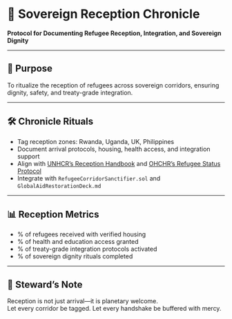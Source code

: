 # 📜 Sovereign Reception Chronicle  
**Protocol for Documenting Refugee Reception, Integration, and Sovereign Dignity**

---

## 🧠 Purpose  
To ritualize the reception of refugees across sovereign corridors, ensuring dignity, safety, and treaty-grade integration.

---

## 🛠️ Chronicle Rituals  
- Tag reception zones: Rwanda, Uganda, UK, Philippines  
- Document arrival protocols, housing, health access, and integration support  
- Align with [UNHCR’s Reception Handbook](https://www.unhcr.org/handbooks/ih/placement-reception-orientation/reception-resettled-refugees) and [OHCHR’s Refugee Status Protocol](https://www.ohchr.org/en/instruments-mechanisms/instruments/protocol-relating-status-refugees)  
- Integrate with `RefugeeCorridorSanctifier.sol` and `GlobalAidRestorationDeck.md`

---

## 📊 Reception Metrics  
- % of refugees received with verified housing  
- % of health and education access granted  
- % of treaty-grade integration protocols activated  
- % of sovereign dignity rituals completed

---

## 🧠 Steward’s Note  
Reception is not just arrival—it is planetary welcome.  
Let every corridor be tagged. Let every handshake be buffered with mercy.
